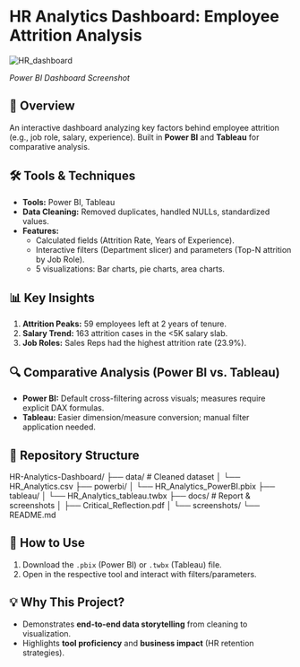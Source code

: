# HR Analytics Dashboard: Employee Attrition Analysis

![HR_dashboard](https://github.com/user-attachments/assets/fca37282-6f55-4f3e-a10b-77eaf9cfc8a7)

*Power BI Dashboard Screenshot*

## 📌 Overview
An interactive dashboard analyzing key factors behind employee attrition (e.g., job role, salary, experience). Built in **Power BI** and **Tableau** for comparative analysis.

## 🛠️ Tools & Techniques
- **Tools:** Power BI, Tableau  
- **Data Cleaning:** Removed duplicates, handled NULLs, standardized values.  
- **Features:**  
  - Calculated fields (Attrition Rate, Years of Experience).  
  - Interactive filters (Department slicer) and parameters (Top-N attrition by Job Role).  
  - 5 visualizations: Bar charts, pie charts, area charts.  

## 📊 Key Insights
1. **Attrition Peaks:** 59 employees left at 2 years of tenure.  
2. **Salary Trend:** 163 attrition cases in the <5K salary slab.  
3. **Job Roles:** Sales Reps had the highest attrition rate (23.9%).  

## 🔍 Comparative Analysis (Power BI vs. Tableau)
- **Power BI:** Default cross-filtering across visuals; measures require explicit DAX formulas.  
- **Tableau:** Easier dimension/measure conversion; manual filter application needed.  

## 📂 Repository Structure
HR-Analytics-Dashboard/
├── data/ # Cleaned dataset
│ └── HR_Analytics.csv
├── powerbi/
│ └── HR_Analytics_PowerBI.pbix
├── tableau/
│ └── HR_Analytics_tableau.twbx
├── docs/ # Report & screenshots
│ ├── Critical_Reflection.pdf
│ └── screenshots/
└── README.md


## 🚀 How to Use
1. Download the `.pbix` (Power BI) or `.twbx` (Tableau) file.  
2. Open in the respective tool and interact with filters/parameters.  

## 💡 Why This Project?
- Demonstrates **end-to-end data storytelling** from cleaning to visualization.  
- Highlights **tool proficiency** and **business impact** (HR retention strategies).  
